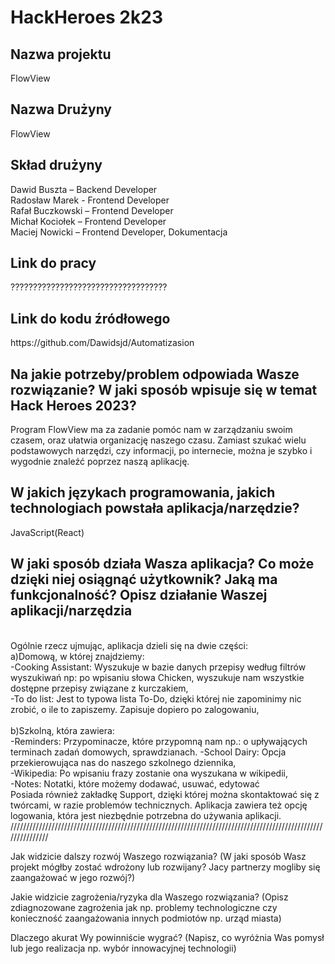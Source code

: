 <h1>HackHeroes 2k23</h1>

<h2>Nazwa projektu</h2>
<p>FlowView</p>

<h2>Nazwa Drużyny</h2>
<p>FlowView</p>

<h2>Skład drużyny</h2>
Dawid Buszta – Backend Developer<br>
Radosław Marek - Frontend Developer<br>
Rafał Buczkowski – Frontend Developer<br>
Michał Kociołek – Frontend Developer<br>
Maciej Nowicki – Frontend Developer, Dokumentacja<br>

<h2>Link do pracy</h2>
???????????????????????????????????

<h2>Link do kodu źródłowego</h2>
https://github.com/Dawidsjd/Automatizasion

<h2>Na jakie potrzeby/problem odpowiada Wasze rozwiązanie? W jaki sposób wpisuje się w temat Hack Heroes 2023?
</h2>
Program FlowView ma za zadanie pomóc nam w zarządzaniu swoim czasem, oraz ułatwia organizację naszego czasu. Zamiast szukać wielu podstawowych narzędzi, czy informacji, po internecie, można je szybko i wygodnie znaleźć poprzez naszą aplikację.

<h2>W jakich językach programowania, jakich technologiach powstała aplikacja/narzędzie?</h2>
JavaScript(React)

<h2>W jaki sposób działa Wasza aplikacja? Co może dzięki niej osiągnąć użytkownik? Jaką ma funkcjonalność?
Opisz działanie Waszej aplikacji/narzędzia</h2><br>
Ogólnie rzecz ujmując, aplikacja dzieli się na dwie części:	<br>
a)Domową, w której znajdziemy:<br>
	-Cooking Assistant: Wyszukuje w bazie danych przepisy według filtrów wyszukiwań np: po wpisaniu słowa Chicken, wyszukuje nam wszystkie dostępne przepisy związane z kurczakiem,<br>
	-To do list: Jest to typowa lista To-Do, dzięki której nie zapominimy nic zrobić, o ile to zapiszemy. Zapisuje dopiero po zalogowaniu,<br>
<br>
b)Szkolną, która zawiera:<br>
	-Reminders: Przypominacze, które przypomną nam np.: o upływających terminach zadań domowych, sprawdzianach.
	-School Dairy: Opcja przekierowująca nas do naszego szkolnego dziennika,<br>
	-Wikipedia: Po wpisaniu frazy zostanie ona wyszukana w wikipedii,<br>
	-Notes: Notatki, które możemy dodawać, usuwać, edytować <br>
Posiada również zakładkę Support, dzięki której można skontaktować się z twórcami, w razie problemów technicznych. Aplikacja zawiera też opcję logowania, która jest niezbędnie potrzebna do używania aplikacji. <br>
/////////////////////////////////////////////////////////////////////////////////////////////////////////////// 
<br>

Jak widzicie dalszy rozwój Waszego rozwiązania?
(W jaki sposób Wasz projekt mógłby zostać wdrożony lub rozwijany? Jacy partnerzy mogliby się zaangażować w jego rozwój?)


Jakie widzicie zagrożenia/ryzyka dla Waszego rozwiązania?
(Opisz zdiagnozowane zagrożenia jak np. problemy technologiczne czy konieczność zaangażowania innych podmiotów np. urząd miasta)


Dlaczego akurat Wy powinniście wygrać?
(Napisz, co wyróżnia Was pomysł lub jego realizacja np. wybór innowacyjnej technologii)



